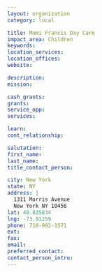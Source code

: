 ```yaml
---
layout: organization
category: local

title: Mami Francis Day Care
impact_area: Children
keywords: 
location_services: 
location_offices: 
website: 

description: 
mission: 

cash_grants: 
grants: 
service_opp: 
services: 

learn: 
cont_relationship: 

salutation: 
first_name: 
last_name: 
title_contact_person: 

city: New York
state: NY
address: |
  1311 Morris Avenue  
  New York NY 10456
lat: 40.835834
lng: -73.91259
phone: 718-992-1571
ext: 
fax: 
email: 
preferred_contact: 
contact_person_intro: 
---
```

